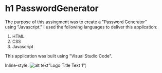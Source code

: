 # h1 PasswordGenerator

The purpose of this assingment was to create a "Password Generator" using "Javascript." I used the following languages to deliver this appilcation:

1. HTML
2. CSS
3. Javascript

This application was built using "Visual Studio Code".

Inline-style: 
![alt text](https://github.com/enochj316/github.io.PasswordGenerator/images/vsc)"Logo Title Text 1")
